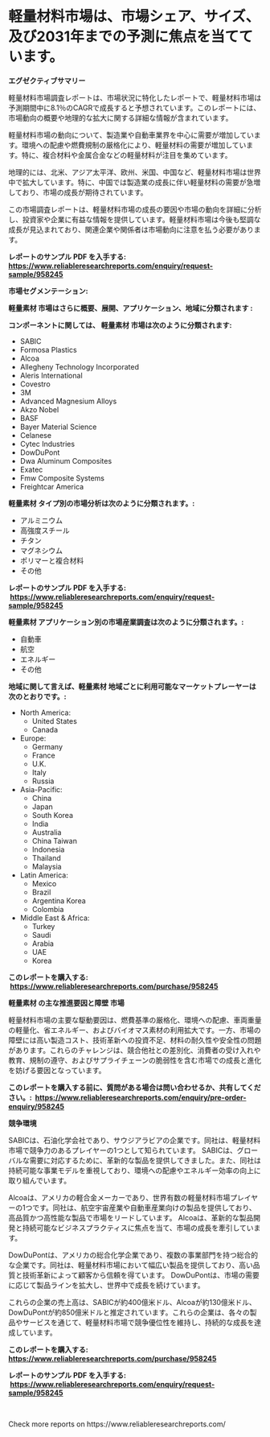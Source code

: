 <p><h1>軽量材料市場は、市場シェア、サイズ、及び2031年までの予測に焦点を当てています。</h1></p><p><strong>エグゼクティブサマリー</strong></p>
<p><p>軽量材料市場調査レポートは、市場状況に特化したレポートで、軽量材料市場は予測期間中に8.1％のCAGRで成長すると予想されています。このレポートには、市場動向の概要や地理的な拡大に関する詳細な情報が含まれています。</p><p>軽量材料市場の動向について、製造業や自動車業界を中心に需要が増加しています。環境への配慮や燃費規制の厳格化により、軽量材料の需要が増加しています。特に、複合材料や金属合金などの軽量材料が注目を集めています。</p><p>地理的には、北米、アジア太平洋、欧州、米国、中国など、軽量材料市場は世界中で拡大しています。特に、中国では製造業の成長に伴い軽量材料の需要が急増しており、市場の成長が期待されています。</p><p>この市場調査レポートは、軽量材料市場の成長の要因や市場の動向を詳細に分析し、投資家や企業に有益な情報を提供しています。軽量材料市場は今後も堅調な成長が見込まれており、関連企業や関係者は市場動向に注意を払う必要があります。</p></p>
<p><strong>レポートのサンプル PDF を入手する: <a href="https://www.reliableresearchreports.com/enquiry/request-sample/958245">https://www.reliableresearchreports.com/enquiry/request-sample/958245</a></strong></p>
<p><strong>市場セグメンテーション:</strong></p>
<p><strong> 軽量素材 市場はさらに概要、展開、アプリケーション、地域に分類されます :</strong></p>
<p><strong>コンポーネントに関しては、 軽量素材 市場は次のように分類されます: &nbsp;</strong></p>
<p><ul><li>SABIC</li><li>Formosa Plastics</li><li>Alcoa</li><li>Allegheny Technology Incorporated</li><li>Aleris International</li><li>Covestro</li><li>3M</li><li>Advanced Magnesium Alloys</li><li>Akzo Nobel</li><li>BASF</li><li>Bayer Material Science</li><li>Celanese</li><li>Cytec Industries</li><li>DowDuPont</li><li>Dwa Aluminum Composites</li><li>Exatec</li><li>Fmw Composite Systems</li><li>Freightcar America</li></ul></p>
<p><strong> 軽量素材 タイプ別の市場分析は次のように分類されます。:</strong></p>
<p><ul><li>アルミニウム</li><li>高強度スチール</li><li>チタン</li><li>マグネシウム</li><li>ポリマーと複合材料</li><li>その他</li></ul></p>
<p><strong>レポートのサンプル PDF を入手する: &nbsp;<a href="https://www.reliableresearchreports.com/enquiry/request-sample/958245">https://www.reliableresearchreports.com/enquiry/request-sample/958245</a></strong></p>
<p><strong> 軽量素材 アプリケーション別の市場産業調査は次のように分類されます。:</strong></p>
<p><ul><li>自動車</li><li>航空</li><li>エネルギー</li><li>その他</li></ul></p>
<p><strong>地域に関して言えば、軽量素材 地域ごとに利用可能なマーケットプレーヤーは次のとおりです。:</strong></p>
<p><ul>
    <li>
        North America:
        <ul>
            <li>United States</li>
            <li>Canada</li>
        </ul>
    </li>
    <li>
        Europe:
        <ul>
            <li>Germany</li>
            <li>France</li>
            <li>U.K.</li>
            <li>Italy</li>
            <li>Russia</li>
        </ul>
    </li>
    <li>
        Asia-Pacific:
        <ul>
            <li>China</li>
            <li>Japan</li>
            <li>South Korea</li>
            <li>India</li>
            <li>Australia</li>
            <li>China Taiwan</li>
            <li>Indonesia</li>
            <li>Thailand</li>
            <li>Malaysia</li>
        </ul>
    </li>
    <li>
        Latin America:
        <ul>
            <li>Mexico</li>
            <li>Brazil</li>
            <li>Argentina Korea</li>
            <li>Colombia</li>
        </ul>
    </li>
    <li>
        Middle East & Africa:
        <ul>
            <li>Turkey</li>
            <li>Saudi</li>
            <li>Arabia</li>
            <li>UAE</li>
            <li>Korea</li>
        </ul>
    </li>
    </ul></p>
<p><strong>このレポートを購入する: &nbsp;<a href="https://www.reliableresearchreports.com/purchase/958245">https://www.reliableresearchreports.com/purchase/958245</a></strong></p>
<p><strong>軽量素材 の主な推進要因と障壁 市場</strong></p>
<p><p>軽量材料市場の主要な駆動要因は、燃費基準の厳格化、環境への配慮、車両重量の軽量化、省エネルギー、およびバイオマス素材の利用拡大です。一方、市場の障壁には高い製造コスト、技術革新への投資不足、材料の耐久性や安全性の問題があります。これらのチャレンジは、競合他社との差別化、消費者の受け入れや教育、規制の遵守、およびサプライチェーンの脆弱性を含む市場での成長と進化を妨げる要因となっています。</p></p>
<p><strong>このレポートを購入する前に、質問がある場合は問い合わせるか、共有してください。:&nbsp; <a href="https://www.reliableresearchreports.com/enquiry/pre-order-enquiry/958245">https://www.reliableresearchreports.com/enquiry/pre-order-enquiry/958245</a></strong></p>
<p><strong>競争環境</strong></p>
<p><p>SABICは、石油化学会社であり、サウジアラビアの企業です。同社は、軽量材料市場で競争力のあるプレイヤーの1つとして知られています。 SABICは、グローバルな需要に対応するために、革新的な製品を提供してきました。また、同社は持続可能な事業モデルを重視しており、環境への配慮やエネルギー効率の向上に取り組んでいます。</p><p>Alcoaは、アメリカの軽合金メーカーであり、世界有数の軽量材料市場プレイヤーの1つです。同社は、航空宇宙産業や自動車産業向けの製品を提供しており、高品質かつ高性能な製品で市場をリードしています。 Alcoaは、革新的な製品開発と持続可能なビジネスプラクティスに焦点を当て、市場の成長を牽引しています。</p><p>DowDuPontは、アメリカの総合化学企業であり、複数の事業部門を持つ総合的な企業です。同社は、軽量材料市場において幅広い製品を提供しており、高い品質と技術革新によって顧客から信頼を得ています。 DowDuPontは、市場の需要に応じて製品ラインを拡大し、世界中で成長を続けています。</p><p>これらの企業の売上高は、SABICが約400億米ドル、Alcoaが約130億米ドル、DowDuPontが約850億米ドルと推定されています。これらの企業は、各々の製品やサービスを通じて、軽量材料市場で競争優位性を維持し、持続的な成長を達成しています。</p></p>
<p><strong>このレポートを購入する: &nbsp; <a href="https://www.reliableresearchreports.com/purchase/958245">https://www.reliableresearchreports.com/purchase/958245</a></strong></p>
<p><strong>レポートのサンプル PDF を入手する: &nbsp;<a href="https://www.reliableresearchreports.com/enquiry/request-sample/958245">https://www.reliableresearchreports.com/enquiry/request-sample/958245</a></strong><strong></strong></p>
<p>&nbsp;</p>
<p>Check more reports on https://www.reliableresearchreports.com/</p>